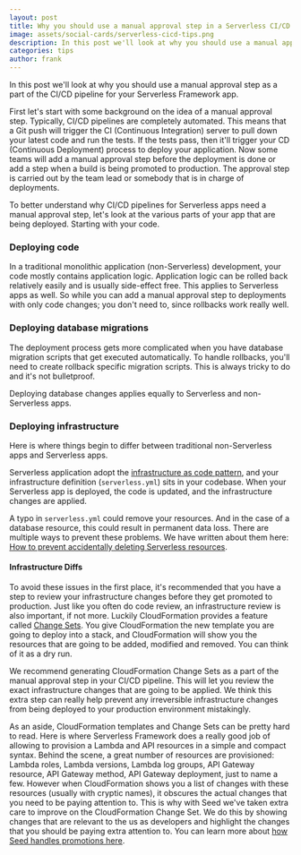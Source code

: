 ```yaml
---
layout: post
title: Why you should use a manual approval step in a Serverless CI/CD pipeline?
image: assets/social-cards/serverless-cicd-tips.png
description: In this post we'll look at why you should use a manual approval step as a part of the CI/CD pipeline for your Serverless Framework app. Since Serverless apps deploy infrastructure changes in addition to code changes, it is important to review these changes before promoting them to your production environment.
categories: tips
author: frank
---
```


In this post we'll look at why you should use a manual approval step as a part of the CI/CD pipeline for your Serverless Framework app.

First let's start with some background on the idea of a manual approval step. Typically, CI/CD pipelines are completely automated. This means that a Git push will trigger the CI (Continuous Integration) server to pull down your latest code and run the tests. If the tests pass, then it'll trigger your CD (Continuous Deployment) process to deploy your application. Now some teams will add a manual approval step before the deployment is done or add a step when a build is being promoted to production. The approval step is carried out by the team lead or somebody that is in charge of deployments.

To better understand why CI/CD pipelines for Serverless apps need a manual approval step, let's look at the various parts of your app that are being deployed. Starting with your code.

### Deploying code

In a traditional monolithic application (non-Serverless) development, your code mostly contains application logic. Application logic can be rolled back relatively easily and is usually side-effect free. This applies to Serverless apps as well. So while you can add a manual approval step to deployments with only code changes; you don't need to, since rollbacks work really well.

### Deploying database migrations

The deployment process gets more complicated when you have database migration scripts that get executed automatically. To handle rollbacks, you'll need to create rollback specific migration scripts. This is always tricky to do and it's not bulletproof.

Deploying database changes applies equally to Serverless and non-Serverless apps.

### Deploying infrastructure

Here is where things begin to differ between traditional non-Serverless apps and Serverless apps.

Serverless application adopt the [infrastructure as code pattern](https://serverless-stack.com/chapters/what-is-infrastructure-as-code.html), and your infrastructure definition (`serverless.yml`) sits in your codebase. When your Serverless app is deployed, the code is updated, and the infrastructure changes are applied.

A typo in `serverless.yml` could remove your resources. And in the case of a database resource, this could result in permanent data loss. There are multiple ways to prevent these problems. We have written about them here: [How to prevent accidentally deleting Serverless resources](https://seed.run/blog/how-to-prevent-accidentally-deleting-serverless-resources).

#### Infrastructure Diffs

To avoid these issues in the first place, it's recommended that you have a step to review your infrastructure changes before they get promoted to production. Just like you often do code review, an infrastructure review is also important, if not more. Luckily CloudFormation provides a feature called [Change Sets](https://docs.aws.amazon.com/AWSCloudFormation/latest/UserGuide/using-cfn-updating-stacks-changesets.html). You give CloudFormation the new template you are going to deploy into a stack, and CloudFormation will show you the resources that are going to be added, modified and removed. You can think of it as a dry run.

We recommend generating CloudFormation Change Sets as a part of the manual approval step in your CI/CD pipeline. This will let you review the exact infrastructure changes that are going to be applied. We think this extra step can really help prevent any irreversible infrastructure changes from being deployed to your production environment mistakingly.

As an aside, CloudFormation templates and Change Sets can be pretty hard to read. Here is where Serverless Framework does a really good job of allowing to provision a Lambda and API resources in a simple and compact syntax. Behind the scene, a great number of resources are provisioned: Lambda roles, Lambda versions, Lambda log groups, API Gateway resource, API Gateway method, API Gateway deployment, just to name a few. However when CloudFormation shows you a list of changes with these resources (usually with cryptic names), it obscures the actual changes that you need to be paying attention to. This is why with Seed we've taken extra care to improve on the CloudFormation Change Set. We do this by showing changes that are relevant to the us as developers and highlight the changes that you should be paying extra attention to. You can learn more about [how Seed handles promotions here](https://seed.run/docs/promoting-to-production).
